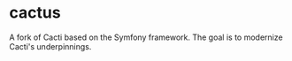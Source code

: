 cactus
======

A fork of Cacti based on the Symfony framework. The goal is to modernize Cacti's underpinnings.
